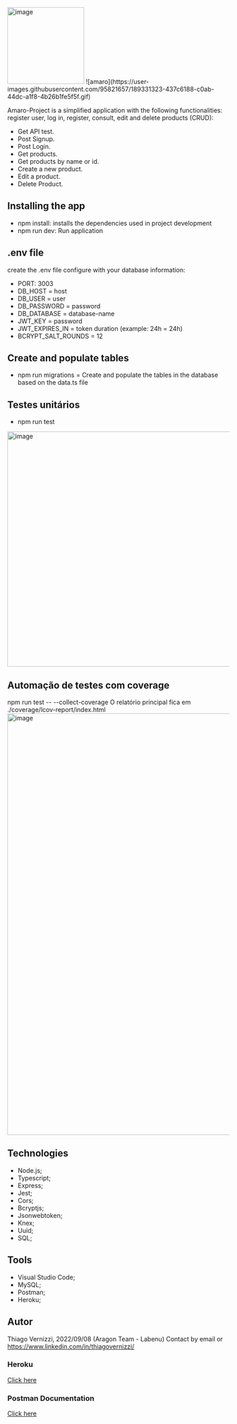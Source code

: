 <img width="174" alt="image" src="https://user-images.githubusercontent.com/95821657/189329591-685b32e3-398a-44de-874b-85a0985e9791.png">
![amaro](https://user-images.githubusercontent.com/95821657/189331323-437c6188-c0ab-44dc-a1f8-4b26b1fe5f5f.gif)

Amaro-Project is a simplified application with the following functionalities: register user, log in, register, consult, edit and delete products (CRUD):

- Get API test.
- Post Signup.
- Post Login.
- Get products.
- Get products by name or id.
- Create a new product.
- Edit a product.
- Delete Product.

## Installing the app
- npm install: installs the dependencies used in project development
- npm run dev: Run application

## .env file
create the .env file
configure with your database information:
- PORT: 3003 
- DB_HOST = host 
- DB_USER = user 
- DB_PASSWORD = password
- DB_DATABASE = database-name
- JWT_KEY = password 
- JWT_EXPIRES_IN = token duration (example: 24h = 24h) 
- BCRYPT_SALT_ROUNDS = 12

## Create and populate tables
- npm run migrations = Create and populate the tables in the database based on the data.ts file

## Testes unitários
- npm run test
<img width="533" alt="image" src="https://user-images.githubusercontent.com/95821657/189227791-73750646-2ac7-44ed-89d5-383ec1ad21f7.png">

## Automação de testes com coverage
npm run test -- --collect-coverage
O relatório principal fica em ./coverage/lcov-report/index.html
<img width="956" alt="image" src="https://user-images.githubusercontent.com/95821657/189227439-560124c6-2c11-431c-b2b2-12f113b7faab.png">

## Technologies
- Node.js;
- Typescript;
- Express;
- Jest;
- Cors;
- Bcryptjs;
- Jsonwebtoken;
- Knex;
- Uuid;
- SQL;

## Tools
- Visual Studio Code;
- MySQL;
- Postman;
- Heroku;

## Autor
Thiago Vernizzi, 2022/09/08 (Aragon Team - Labenu)
Contact by email or https://www.linkedin.com/in/thiagovernizzi/

### Heroku
[Click here](https://projeto-amaro-app.herokuapp.com/ping)

### Postman Documentation
[Click here]()
